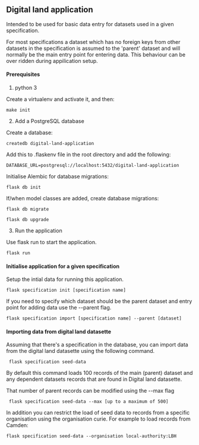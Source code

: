## Digital land application

Intended to be used for basic data entry for datasets used in a given specification.

For most specifications a dataset which has no foreign keys from other datasets in the specification is assumed to the 'parent' dataset
and will normally be the main entry point for entering data. This behaviour can be over ridden during appilication setup.


#### Prerequisites

1. python 3

Create a virtualenv and activate it, and then:

    make init

2. Add a PostgreSQL database

Create a database:

    createdb digital-land-application

Add this to .flaskenv file in the root directory and add the following:

    DATABASE_URL=postgresql://localhost:5432/digital-land-application

Initialise Alembic for database migrations:

    flask db init

If/when model classes are added, create database migrations:

    flask db migrate

    flask db upgrade

3. Run the application

Use flask run to start the application.

    flask run


#### Initialise application for a given specification

Setup the intial data for running this application.

    flask specification init [specification name]

If you need to specify which dataset should be the parent dataset and entry point for adding data use the --parent flag.

    flask specification import [specification name] --parent [dataset]



#### Importing data from digital land datasette

Assuming that there's a specification in the database, you can import data from the digital land datasette using the following command.

     flask specification seed-data

By default this command loads 100 records of the main (parent) dataset and any dependent datasets records that are
found in Digital land datasette.

That number of parent records can be modified using the --max flag


     flask specification seed-data --max [up to a maximum of 500]

In addition you can restrict the load of seed data to records from a specific organisation using the organisation
curie. For example to load records from Camden:

    flask specification seed-data --organisation local-authority:LBH
